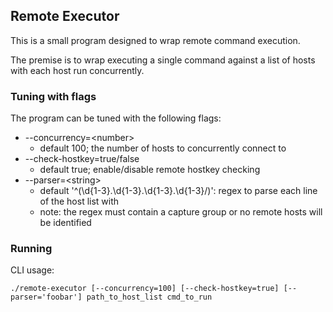 ## Remote Executor
This is a small program designed to wrap remote command execution.

The premise is to wrap executing a single command against a list of hosts with each host run concurrently.

### Tuning with flags
The program can be tuned with the following flags:
- --concurrency=\<number\>
    - default 100; the number of hosts to concurrently connect to
- --check-hostkey=true/false
    - default true; enable/disable remote hostkey checking
- --parser=\<string\>
    - default '^\(\d{1-3}\.\d{1-3}\.\d{1-3\}\.\d{1-3}/)': regex to parse each line of the host list with
    - note: the regex must contain a capture group or no remote hosts will be identified
    
### Running
CLI usage:

`./remote-executor [--concurrency=100] [--check-hostkey=true] [--parser='foobar'] path_to_host_list cmd_to_run`
